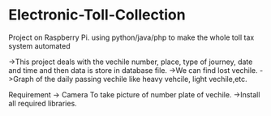 # Electronic-Toll-Collection
Project on Raspberry Pi. using python/java/php to make the whole toll tax system automated

->This project deals with the vechile number, place, type of journey, date and time and then data is store in database file.
->We can find lost vechile.
->Graph of the daily passing vechile like heavy vehcile, light vechile,etc.

Requirement
-> Camera 
To take picture of number plate of vechile.
->Install all required libraries.
